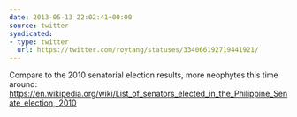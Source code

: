 ```yaml
---
date: 2013-05-13 22:02:41+00:00
source: twitter
syndicated:
- type: twitter
  url: https://twitter.com/roytang/statuses/334066192719441921/
---
```


Compare to the 2010 senatorial election results, more neophytes this time around: https://en.wikipedia.org/wiki/List_of_senators_elected_in_the_Philippine_Senate_election,_2010